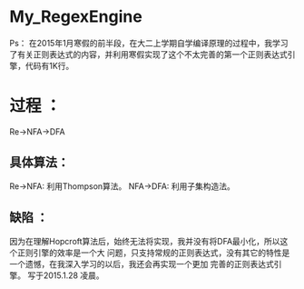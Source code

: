 # My_RegexEngine
Ps：
    在2015年1月寒假的前半段，在大二上学期自学编译原理的过程中，我学习了有关正则表达式的内容，并利用寒假实现了这个不太完善的第一个正则表达式引擎，代码有1K行。
<h1>过程 ：</h1>
        Re->NFA->DFA
<h2>具体算法：</h2>
        Re->NFA:
        利用Thompson算法。
        NFA->DFA:
        利用子集构造法。
<h2>缺陷 ：</h2>
        因为在理解Hopcroft算法后，始终无法将实现，我并没有将DFA最小化，所以这个正则引擎的效率是一个大
    问题，只支持常规的正则表达式，没有其它的特性是一个遗憾，在我深入学习的以后，我还会再实现一个更加
    完善的正则表达式引擎。
                                                                    写于2015.1.28 凌晨。

